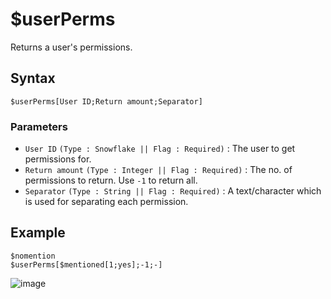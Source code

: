 # $userPerms
Returns a user's permissions.

## Syntax
```
$userPerms[User ID;Return amount;Separator]
```

### Parameters
- `User ID` `(Type : Snowflake || Flag : Required)` : The user to get permissions for.
- `Return amount` `(Type : Integer || Flag : Required)` : The no. of permissions to return. Use `-1` to return all.
- `Separator` `(Type : String || Flag : Required)` : A text/character which is used for separating each permission.

## Example
```
$nomention
$userPerms[$mentioned[1;yes];-1;-]
```
![image](https://user-images.githubusercontent.com/42785890/151909707-d8e093f2-1279-4754-88a5-51466270fde6.png)
